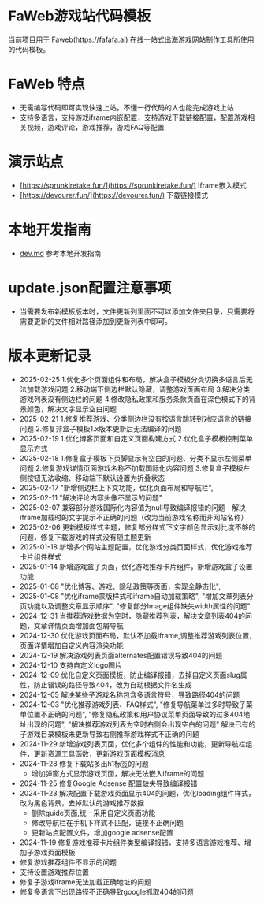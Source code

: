 # FaWeb游戏站代码模板
当前项目用于 Faweb(https://fafafa.ai) 在线一站式出海游戏网站制作工具所使用的代码模板。

# FaWeb 特点
- 无需编写代码即可实现快速上站，不懂一行代码的人也能完成游戏上站
- 支持多语言，支持游戏iframe内嵌配置，支持游戏下载链接配置，配置游戏相关视频，游戏评论，游戏推荐，游戏FAQ等配置

# 演示站点
- [https://sprunkiretake.fun/](https://sprunkiretake.fun/) Iframe嵌入模式
- [https://devourer.fun/](https://devourer.fun/) 下载链接模式


# 本地开发指南
- [dev.md](dev.md) 参考本地开发指南

 # update.json配置注意事项
 - 当需要发布新模板版本时，文件更新列里面不可以添加文件夹目录，只需要将需要更新的文件相对路径添加到更新列表中即可。

 # 版本更新记录
 - 2025-02-25 1.优化多个页面组件和布局，解决盒子模板分类切换多语言后无法加载游戏问题
              2.移动端下侧边栏默认隐藏，调整游戏页面布局
              3.解决分类游戏列表没有侧边栏的问题
              4.修改隐私政策和服务条款页面在深色模式下的背景颜色，解决文字显示空白问题
 - 2025-02-21 1.修复推荐游戏、分类侧边栏没有按语言跳转到对应语言的链接问题
              2.修复非盒子模板1.x版本更新后无法编译的问题
 - 2025-02-19 1.优化博客页面和自定义页面构建方式
            2.优化盒子模板控制菜单显示方式
 - 2025-02-18 1.修复盒子模板下页脚显示有空白的问题、分类不显示左侧菜单问题
              2.修复游戏详情页面游戏名称不加载国际化内容问题
              3.修复盒子模板左侧按钮无法收缩、移动端下默认设置为折叠状态
 - 2025-02-17 "新增侧边栏上下文功能，优化页面布局和导航栏",
 - 2025-02-11 "解决评论内容头像不显示的问题"
 - 2025-02-07 兼容部分游戏国际化内容值为null导致编译报错的问题
            - 解决iframe加载时的文字提示不正确的问题（改为当前游戏名称而非网站名称）
 - 2025-02-06 更新模板样式主题，修复部分样式下文字颜色显示对比度不够的问题，修复下载游戏的样式没有随主题更新
 - 2025-01-18 新增多个网站主题配置，优化游戏分类页面样式，优化游戏推荐卡片组件样式
 - 2025-01-14 新增游戏盒子页面，优化游戏推荐卡片组件，新增游戏盒子设置功能
 - 2025-01-08  "优化博客、游戏、隐私政策等页面，实现全静态化",
 - 2025-01-08 "优化iframe蒙版样式和iframe自动加载策略",
            "增加文章列表分页功能以及调整文章显示顺序",
            "修复部分Image组件缺失width属性的问题"
 - 2024-12-31 当推荐游戏数据为空时，隐藏推荐列表，解决文章列表404的问题，文章详情页面增加面包屑导航
 - 2024-12-30 优化游戏页面布局，默认不加载iframe,调整推荐游戏列表位置，页面详情增加自定义内容渲染功能
 - 2024-12-19 解决游戏列表页面alternates配置错误导致404的问题
 - 2024-12-10 支持自定义logo图片
 - 2024-12-09 优化自定义页面模板，防止编译报错，去掉自定义页面slug属性，防止错误的路径导致404，改为自动根据文件名生成
 - 2024-12-05 解决某些子游戏名称包含多语言符号，导致路径404的问题
 - 2024-12-03 "优化推荐游戏列表、FAQ样式",
            "修复导航菜单过多时导致子菜单位置不正确的问题",
            "修复隐私政策和用户协议菜单页面导致的过多404地址出现的问题",
            "解决推荐游戏列表为空时右侧会出现空白的问题"
            解决已有的子游戏目录模板未更新导致右侧推荐游戏样式不正确的问题
 - 2024-11-29 新增游戏列表页面，优化多个组件的性能和功能，更新导航栏组件，更新资源工具函数，更新游戏页面模板消息
 - 2024-11-28 修复下载站多出h1标签的问题
   - 增加弹窗方式显示游戏页面，解决无法嵌入iframe的问题
 - 2024-11-25 修复Google Adsense 配置缺失导致编译报错
 - 2024-11-23 解决配置下载游戏页面显示404的问题，优化loading组件样式，改为黑色背景，去掉默认的游戏推荐数据
    - 删除guide页面,统一采用自定义页面功能
    - 修改导航栏在手机下样式不匹配，链接不正确问题
    - 更新站点配置文件，增加google adsense配置
 - 2024-11-19 修复游戏推荐卡片组件类型编译报错，支持多语言游戏推荐、增加子游戏页面模板
  - 修复游戏推荐组件不显示的问题
  - 支持设置游戏推荐位置
  - 修复子游戏iframe无法加载正确地址的问题
  - 修复多语言下出现路径不正确导致google抓取404的问题
